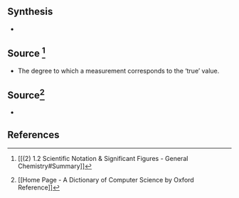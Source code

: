 ## Synthesis
- 
## Source [^1]
- The degree to which a measurement corresponds to the ‘true’ value.

## Source[^2]
- 
## References

[^1]: [[(2) 1.2 Scientific Notation & Significant Figures - General Chemistry#Summary]]
[^2]: [[Home Page - A Dictionary of Computer Science by Oxford Reference]]